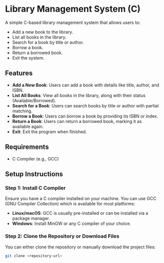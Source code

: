 # Library Management System (C)

A simple C-based library management system that allows users to:
- Add a new book to the library.
- List all books in the library.
- Search for a book by title or author.
- Borrow a book.
- Return a borrowed book.
- Exit the system.

## Features
- **Add a New Book**: Users can add a book with details like title, author, and ISBN.
- **List All Books**: View all books in the library, along with their status (Available/Borrowed).
- **Search for a Book**: Users can search books by title or author with partial matching.
- **Borrow a Book**: Users can borrow a book by providing its ISBN or index.
- **Return a Book**: Users can return a borrowed book, marking it as available again.
- **Exit**: Exit the program when finished.

## Requirements

- C Compiler (e.g., GCC)

## Setup Instructions

### Step 1: Install C Compiler
Ensure you have a C compiler installed on your machine. You can use GCC (GNU Compiler Collection) which is available for most platforms:
- **Linux/macOS**: GCC is usually pre-installed or can be installed via a package manager.
- **Windows**: Install MinGW or any C compiler of your choice.

### Step 2: Clone the Repository or Download Files
You can either clone the repository or manually download the project files:
```bash
git clone <repository-url>

